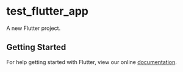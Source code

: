 # test_flutter_app

A new Flutter project.

## Getting Started

For help getting started with Flutter, view our online
[documentation](http://flutter.io/).
